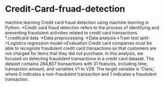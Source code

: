 # Credit-Card-fruad-detection
machine learning
Credit card fraud detection using machine learning in Python.
*Credit card fraud detection refers to the process of identifying and preventing fraudulent activities related to credit card transactions. 
*.creditcard data ->Data preprocessing ->Data analysis->Train test split->Logistics regression model->Evaluation
 Credit card companies must be able to recognize fraudulent credit card transactions so that customers are not charged for items that they did not purchase.
 In this analysis, we focused on detecting fraudulent transactions in a credit card dataset. The dataset contains 284,807 transactions with 31 features, including time, transaction amount, and variables V1 to V28. The target variable is 'Class,' where 0 indicates a non-fraudulent transaction and 1 indicates a fraudulent transaction.
